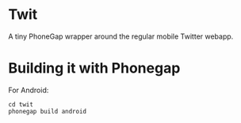 Twit
====

A tiny PhoneGap wrapper around the regular mobile Twitter webapp.

Building it with Phonegap
====

For Android:

	cd twit
	phonegap build android

